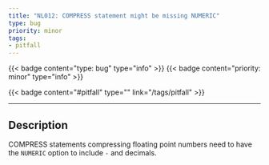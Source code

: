 ```yaml
---
title: "NL012: COMPRESS statement might be missing NUMERIC"
type: bug
priority: minor
tags:
- pitfall 
---
```


{{< badge content="type: bug" type="info" >}}
{{< badge content="priority: minor" type="info" >}}


{{< badge content="#pitfall" type="" link="/tags/pitfall" >}}

---

## Description
COMPRESS statements compressing floating point numbers need to have the `NUMERIC` option to include `-` and decimals.
